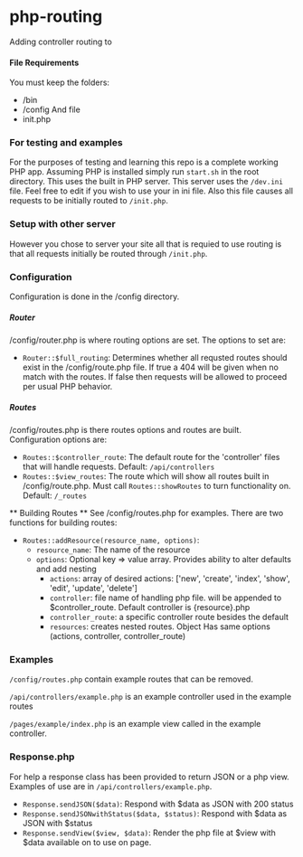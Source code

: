 # php-routing
Adding controller routing to

#### File Requirements
You must keep the folders:
* /bin
* /config
And file
* init.php

### For testing and examples
For the purposes of testing and learning this repo is a complete working PHP app. Assuming PHP is installed simply run `start.sh` in the root directory. This uses the built in PHP server. This server uses the `/dev.ini` file. Feel free to edit if you wish to use your in ini file. Also this file causes all requests to be initially routed to `/init.php`.

### Setup with other server
However you chose to server your site all that is requied to use routing is that all requests initially be routed through `/init.php`.

### Configuration
Configuration is done in the /config directory.

##### Router
/config/router.php is where routing options are set. The options to set are:
* `Router::$full_routing`: Determines whether all requsted routes should exist in the /config/route.php file. If true a 404 will be given when no match with the routes. If false then requests will be allowed to proceed per usual PHP behavior.


##### Routes
/config/routes.php is there routes options and routes are built. Configuration options are:
* `Routes::$controller_route`: The default route for the 'controller' files that will handle requests. Default: `/api/controllers`
* `Routes::$view_routes`: The route which will show all routes built in /config/route.php. Must call `Routes::showRoutes` to turn functionality on. Default: `/_routes`

** Building Routes **
See /config/routes.php for examples. There are two functions for building routes:
* `Routes::addResource(resource_name, options)`:
  * `resource_name`: The name of the resource
  * `options`: Optional key => value array. Provides ability to alter defaults and add nesting
    * `actions`: array of desired actions: ['new', 'create', 'index', 'show', 'edit', 'update', 'delete']
    * `controller`: file name of handling php file. will be appended to $controller_route. Default controller is {resource}.php
    * `controller_route`: a specific controller route besides the default
    * `resources`: creates nested routes. Object Has same options (actions, controller, controller_route)

### Examples
`/config/routes.php` contain example routes that can be removed.

`/api/controllers/example.php` is an example controller used in the example routes

`/pages/example/index.php` is an example view called in the example controller.

### Response.php
For help a response class has been provided to return JSON or a php view. Examples of use are in `/api/controllers/example.php`.
* `Response.sendJSON($data)`: Respond with $data as JSON with 200 status
* `Response.sendJSONwithStatus($data, $status)`: Respond with $data as JSON with $status
* `Response.sendView($view, $data)`: Render the php file at $view with $data available on to use on page.
